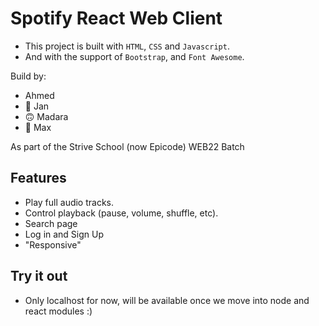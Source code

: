 # Spotify React Web Client

- This project is built with `HTML`, `CSS` and `Javascript`.
- And with the support of `Bootstrap`, and `Font Awesome`.

Build by:
- Ahmed
- 🚀 Jan
- 🙃 Madara
- 🎨 Max

As part of the Strive School (now Epicode) WEB22 Batch

## Features

- Play full audio tracks.
- Control playback (pause, volume, shuffle, etc).
- Search page
- Log in and Sign Up
- "Responsive" 

## Try it out
- Only localhost for now, will be available once we move into node and react modules :)
